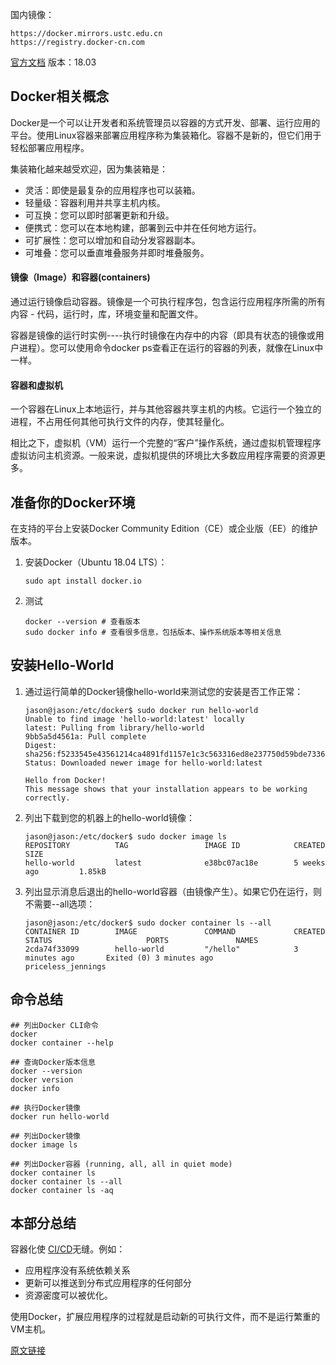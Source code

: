 国内镜像：

```
https://docker.mirrors.ustc.edu.cn
https://registry.docker-cn.com
```

[官方文档](https://docs.docker.com/get-started/) 版本：18.03

## Docker相关概念

Docker是一个可以让开发者和系统管理员以容器的方式开发、部署、运行应用的平台。使用Linux容器来部署应用程序称为集装箱化。容器不是新的，但它们用于轻松部署应用程序。

集装箱化越来越受欢迎，因为集装箱是：

- 灵活：即使是最复杂的应用程序也可以装箱。
- 轻量级：容器利用并共享主机内核。
- 可互换：您可以即时部署更新和升级。
- 便携式：您可以在本地构建，部署到云中并在任何地方运行。
- 可扩展性：您可以增加和自动分发容器副本。
- 可堆叠：您可以垂直堆叠服务并即时堆叠服务。

#### 镜像（Image）和容器(containers)

通过运行镜像启动容器。镜像是一个可执行程序包，包含运行应用程序所需的所有内容 - 代码，运行时，库，环境变量和配置文件。

容器是镜像的运行时实例----执行时镜像在内存中的内容（即具有状态的镜像或用户进程）。您可以使用命令docker ps查看正在运行的容器的列表，就像在Linux中一样。

#### 容器和虚拟机

一个容器在Linux上本地运行，并与其他容器共享主机的内核。它运行一个独立的进程，不占用任何其他可执行文件的内存，使其轻量化。

相比之下，虚拟机（VM）运行一个完整的“客户”操作系统，通过虚拟机管理程序虚拟访问主机资源。一般来说，虚拟机提供的环境比大多数应用程序需要的资源更多。

## 准备你的Docker环境

在支持的平台上安装Docker Community Edition（CE）或企业版（EE）的维护版本。

1. 安装Docker（Ubuntu 18.04 LTS）：

   ```
   sudo apt install docker.io
   ```

2. 测试

   ```
   docker --version # 查看版本
   sudo docker info # 查看很多信息，包括版本、操作系统版本等相关信息
   ```

## 安装Hello-World

1. 通过运行简单的Docker镜像hello-world来测试您的安装是否工作正常：

   ```
   jason@jason:/etc/docker$ sudo docker run hello-world
   Unable to find image 'hello-world:latest' locally
   latest: Pulling from library/hello-world
   9bb5a5d4561a: Pull complete 
   Digest: sha256:f5233545e43561214ca4891fd1157e1c3c563316ed8e237750d59bde73361e77
   Status: Downloaded newer image for hello-world:latest

   Hello from Docker!
   This message shows that your installation appears to be working correctly.
   ```

2. 列出下载到您的机器上的hello-world镜像：

   ```
   jason@jason:/etc/docker$ sudo docker image ls
   REPOSITORY          TAG                 IMAGE ID            CREATED             SIZE
   hello-world         latest              e38bc07ac18e        5 weeks ago         1.85kB
   ```

3. 列出显示消息后退出的hello-world容器（由镜像产生）。如果它仍在运行，则不需要--all选项：

   ```
   jason@jason:/etc/docker$ sudo docker container ls --all
   CONTAINER ID        IMAGE               COMMAND             CREATED             STATUS                     PORTS               NAMES
   2cda74f33099        hello-world         "/hello"            3 minutes ago       Exited (0) 3 minutes ago                       priceless_jennings
   ```

## 命令总结

```
## 列出Docker CLI命令
docker
docker container --help

## 查询Docker版本信息
docker --version
docker version
docker info

## 执行Docker镜像
docker run hello-world

## 列出Docker镜像
docker image ls

## 列出Docker容器 (running, all, all in quiet mode)
docker container ls
docker container ls --all
docker container ls -aq
```

## 本部分总结

容器化使 [CI/CD](https://www.docker.com/use-cases/cicd)无缝。例如：

- 应用程序没有系统依赖关系
- 更新可以推送到分布式应用程序的任何部分
- 资源密度可以被优化。

使用Docker，扩展应用程序的过程就是启动新的可执行文件，而不是运行繁重的VM主机。

[原文链接](https://docs.docker.com/get-started/)